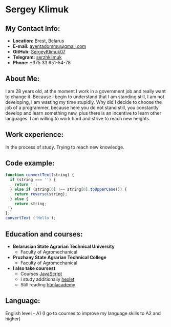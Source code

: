 # **Sergey Klimuk** #
## **My Contact Info:** ##
- **Location:** Brest, Belarus 
- **E-mail:** [aventadorsmu@gmail.com](https://mail.google.com/mail/u/0/?tab=rm&ogbl#inbox)
- **GitHub:** [SergeyKlimuk07](https://github.com/SergeyKlimuk07)
- **Telegram:** [serzhklimuk](https://t.me/serzhklimuk)
- **Phone:** +375 33 651-54-78

## **About Me:** ##
I am 28 years old, at the moment I work in a government job and really want to change it. Because I begin to understand that I am standing still, I am not developing, I am wasting my time stupidly. Why did I decide to choose the job of a programmer, because here you do not stand still, you constantly develop and learn something new, plus there is an incentive to learn other languages. I am willing to work hard and strive to reach new heights.

## **Work experience:** ##
In the process of study. Trying to reach new knowledge.

## **Code example:** ##
```javascript
function convertText(string) {
  if (string === '') {
    return '';
  } else if (string[0] !== string[0].toUpperCase()) {
    return reverse(string);
  } else {
    return string;
  }
};
convertText ('Hello');
```
## **Education and courses:** ##
* **Belarusian State Agrarian Technical University**
  - Faculty of Agromechanical
* **Pruzhany State Agrarian Technical College**
  - Faculty of Agromechanical
* **I also take coursest** 
  - Сourses [JavaScript](https://learn.javascript.ru)
  - I study additionally [hexlet](https://ru.hexlet.io/my)
  - Still reading [htmlacademy](https://htmlacademy.ru)

## **Language:** ##
English level - A1 (I go to courses to improve my language skills to A2 and higher) 